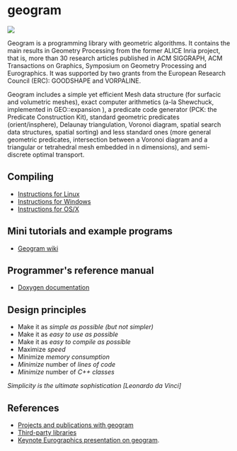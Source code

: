 # geogram

![](https://github.com/BrunoLevy/geogram/wiki/geogram_banner.gif)

Geogram is a programming library with geometric algorithms.
It contains the main results in Geometry Processing from the former
ALICE Inria project, that is, more than 30 research articles published
in ACM SIGGRAPH, ACM Transactions on Graphics, Symposium on Geometry 
Processing and Eurographics. It was supported by two grants from the
European Research Council (ERC): GOODSHAPE and VORPALINE.

Geogram includes a simple yet efficient Mesh data structure (for surfacic
and volumetric meshes), exact computer arithmetics (a-la Shewchuck,
implemented in GEO::expansion ), a predicate code generator (PCK: the
Predicate Construction Kit), standard geometric predicates
(orient/insphere), Delaunay triangulation, Voronoi diagram, spatial
search data structures, spatial sorting) and less standard ones (more
general geometric predicates, intersection between a Voronoi diagram
and a triangular or tetrahedral mesh embedded in n dimensions), and 
semi-discrete optimal transport.


Compiling
---------
  - [Instructions for Linux](https://github.com/BrunoLevy/geogram/wiki/compiling_Linux)
  - [Instructions for Windows](https://github.com/BrunoLevy/geogram/wiki/compiling_Windows)
  - [Instructions for OS/X](https://github.com/BrunoLevy/geogram/wiki/compiling_MacOS)

Mini tutorials and example programs
-----------------------------------
  - [Geogram wiki](https://github.com/BrunoLevy/geogram/wiki)

Programmer's reference manual
------------------------------
  - [Doxygen documentation](https://brunolevy.github.io/geogram/)

Design principles
-----------------
- Make it as *simple as possible* _(but not simpler)_
- Make it as *easy to use as possible*
- Make it as *easy to compile as possible*
- Maximize *speed*
- Minimize *memory consumption*
- *Minimize* number of *lines of code*
- *Minimize* number of *C++ classes*

_Simplicity is the ultimate sophistication [Leonardo da Vinci]_

References
----------
 - [Projects and publications with geogram](https://github.com/BrunoLevy/geogram/wiki/Publications)
 - [Third-party libraries](https://github.com/BrunoLevy/geogram/wiki/ThirdParty)
 - [Keynote Eurographics presentation on geogram](https://fr.slideshare.net/BrunoLevy4/the-joy-of-computer-graphics-programming).
